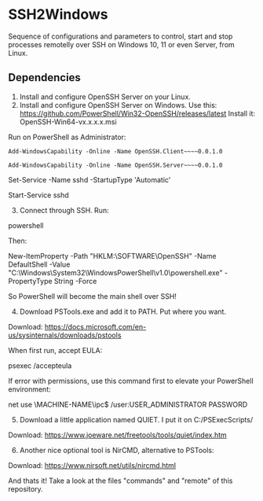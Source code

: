 # SSH2Windows

Sequence of configurations and parameters to control, start and stop processes remotelly over SSH 
on Windows 10, 11 or even Server, from Linux.

## Dependencies

1) Install and configure OpenSSH Server on your Linux.
2) Install and configure OpenSSH Server on Windows.
Use this: https://github.com/PowerShell/Win32-OpenSSH/releases/latest
Install it: OpenSSH-Win64-vx.x.x.x.msi

Run on PowerShell as Administrator:

`Add-WindowsCapability -Online -Name OpenSSH.Client~~~~0.0.1.0`

`Add-WindowsCapability -Online -Name OpenSSH.Server~~~~0.0.1.0`

Set-Service -Name sshd -StartupType 'Automatic'

Start-Service sshd

3) Connect through SSH.
Run:

powershell

Then:

New-ItemProperty -Path "HKLM:\SOFTWARE\OpenSSH" -Name DefaultShell -Value "C:\Windows\System32\WindowsPowerShell\v1.0\powershell.exe" -PropertyType String -Force

So PowerShell will become the main shell over SSH!

4) Download PSTools.exe and add it to PATH. Put where you want.

Download: https://docs.microsoft.com/en-us/sysinternals/downloads/pstools

When first run, accept EULA:

psexec /accepteula

If error with permissions, use this command first to elevate your PowerShell environment:

net use \\MACHINE-NAME\ipc$ /user:USER_ADMINISTRATOR PASSWORD

5) Download a little application named QUIET. I put it on C:/PSExecScripts/

Download: https://www.joeware.net/freetools/tools/quiet/index.htm

6) Another nice optional tool is NirCMD, alternative to PSTools:

Download: https://www.nirsoft.net/utils/nircmd.html

And thats it!
Take a look at the files "commands" and "remote" of this repository.
